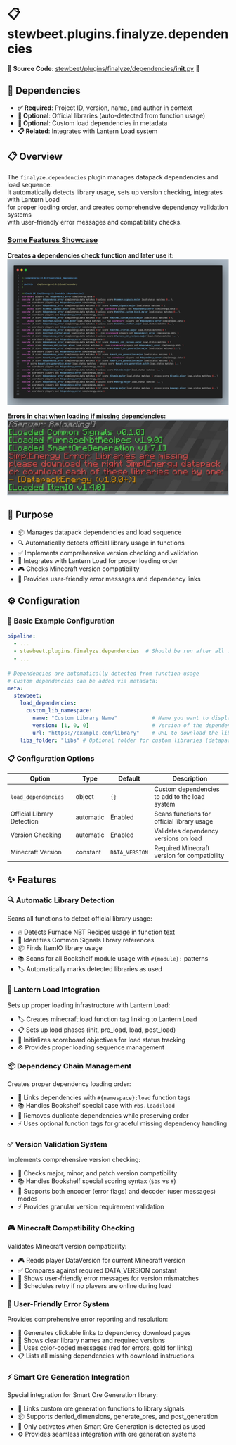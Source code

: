 
# 📋 stewbeet.plugins.finalyze.dependencies

📄 **Source Code**: [stewbeet/plugins/finalyze/dependencies/__init__.py](../../python_package/stewbeet/plugins/finalyze/dependencies/__init__.py) 🔗

## 🔗 Dependencies
- **✅ Required**: Project ID, version, name, and author in context
- **🔧 Optional**: Official libraries (auto-detected from function usage)
- **🔧 Optional**: Custom load dependencies in metadata
- **📋 Related**: Integrates with Lantern Load system

## 📋 Overview
The `finalyze.dependencies` plugin manages datapack dependencies and load sequence.<br>
It automatically detects library usage, sets up version checking, integrates with Lantern Load<br>
for proper loading order, and creates comprehensive dependency validation systems<br>
with user-friendly error messages and compatibility checks.

### <u>Some Features Showcase</u>

**Creates a dependencies check function and later use it:**<br>
<img src="img/finalyze.dependencies.check_function.jpg">

**Errors in chat when loading if missing dependencies:**<br>
<img src="img/finalyze.dependencies.ingame_errors.jpg">

## 🎯 Purpose
- 📦 Manages datapack dependencies and load sequence
- 🔍 Automatically detects official library usage in functions
- ✅ Implements comprehensive version checking and validation
- 🔗 Integrates with Lantern Load for proper loading order
- 🎮 Checks Minecraft version compatibility
- 📢 Provides user-friendly error messages and dependency links

## ⚙️ Configuration

### 🎯 Basic Example Configuration
```yaml
pipeline:
  - ...
  - stewbeet.plugins.finalyze.dependencies  # Should be run after all functions are defined
  - ...

# Dependencies are automatically detected from function usage
# Custom dependencies can be added via metadata:
meta:
  stewbeet:
    load_dependencies:
      custom_lib_namespace:
        name: "Custom Library Name"           # Name you want to display when error occurs
        version: [1, 0, 0]                    # Version of the dependency to check for
        url: "https://example.com/library"    # URL to download the library if missing
    libs_folder: "libs" # Optional folder for custom libraries (datapack and resource pack)
```

### 📋 Configuration Options

| Option | Type | Default | Description |
|--------|------|---------|-------------|
| `load_dependencies` | object | `{}` | Custom dependencies to add to the load system |
| Official Library Detection | automatic | Enabled | Scans functions for official library usage |
| Version Checking | automatic | Enabled | Validates dependency versions on load |
| Minecraft Version | constant | `DATA_VERSION` | Required Minecraft version for compatibility |

## ✨ Features

### 🔍 Automatic Library Detection
Scans all functions to detect official library usage:
- 🔥 Detects Furnace NBT Recipes usage in function text
- 📡 Identifies Common Signals library references
- 📦 Finds ItemIO library usage
- 📚 Scans for all Bookshelf module usage with `#{module}:` patterns
- 🏷️ Automatically marks detected libraries as used

### 🔗 Lantern Load Integration
Sets up proper loading infrastructure with Lantern Load:
- 🏷️ Creates minecraft:load function tag linking to Lantern Load
- 📋 Sets up load phases (init, pre_load, load, post_load)
- 🔄 Initializes scoreboard objectives for load status tracking
- ⚙️ Provides proper loading sequence management

### 📦 Dependency Chain Management
Creates proper dependency loading order:
- 🔗 Links dependencies with `#{namespace}:load` function tags
- 📚 Handles Bookshelf special case with `#bs.load:load`
- 🎯 Removes duplicate dependencies while preserving order
- ⚡ Uses optional function tags for graceful missing dependency handling

### ✅ Version Validation System
Implements comprehensive version checking:
- 🔢 Checks major, minor, and patch version compatibility
- 📚 Handles Bookshelf special scoring syntax (`$bs` vs `#`)
- 🎯 Supports both encoder (error flags) and decoder (user messages) modes
- ⚡ Provides granular version requirement validation

### 🎮 Minecraft Compatibility Checking
Validates Minecraft version compatibility:
- 🎮 Reads player DataVersion for current Minecraft version
- ✅ Compares against required DATA_VERSION constant
- 📢 Shows user-friendly error messages for version mismatches
- 🔄 Schedules retry if no players are online during load

### 📢 User-Friendly Error System
Provides comprehensive error reporting and resolution:
- 🔗 Generates clickable links to dependency download pages
- 📝 Shows clear library names and required versions
- 🎨 Uses color-coded messages (red for errors, gold for links)
- 📋 Lists all missing dependencies with download instructions

### ⚡ Smart Ore Generation Integration
Special integration for Smart Ore Generation library:
- 🔗 Links custom ore generation functions to library signals
- 📦 Supports denied_dimensions, generate_ores, and post_generation
- 🎯 Only activates when Smart Ore Generation is detected as used
- ⚙️ Provides seamless integration with ore generation systems 

